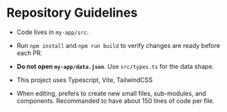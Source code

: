 # Repository Guidelines

- Code lives in `my-app/src`.
- Run `npm install` and `npm run build` to verify changes are ready before each PR.
- **Do not open `my-app/data.json`**. Use `src/types.ts` for the data shape.

- This project uses Typescript, Vite, TailwindCSS
- When editing, prefers to create new small files, sub-modules, and components. Recommanded to have about 150 lines of code per file.
